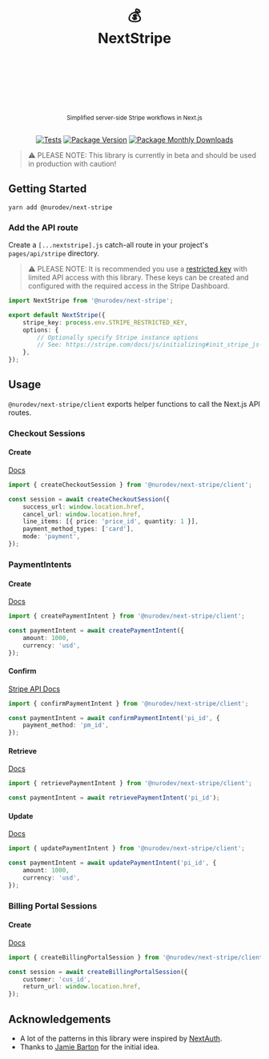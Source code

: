 <div align="center">
  <h1>
    <br/>
    <br/>
    💰
    <br />
    NextStripe
    <br />
    <br />
    <br />
    <br />
  </h1>
  <sup>
    <br />
    Simplified server-side Stripe workflows in Next.js</em>
    <br />
    <br />
  </sup>
  
  [![Tests](https://img.shields.io/github/workflow/status/nurodev/next-stripe/CI?label=%20&logo=github&logoColor=white&style=for-the-badge)](https://github.com/nurodev/next-stripe)
  [![Package Version](https://img.shields.io/npm/v/%2540nurodev/next-stripe?label=%20&style=for-the-badge)](https://www.npmjs.com/package/@nurodev/next-stripe)
  [![Package Monthly Downloads](https://img.shields.io/npm/dm/@nurodev/next-stripe?label=%20&style=for-the-badge)](https://www.npmjs.com/package/@nurodev/next-stripe)
  
</div>

> ⚠️ PLEASE NOTE: This library is currently in beta and should be used in production with caution!

## Getting Started

```
yarn add @nurodev/next-stripe
```

### Add the API route

Create a `[...nextstripe].js` catch-all route in your project's `pages/api/stripe` directory.

> ⚠️ PLEASE NOTE: It is recommended you use a [restricted key](https://stripe.com/docs/keys#limit-access) with limited API access with this library. These keys can be created and configured with the required access in the Stripe Dashboard.

```ts
import NextStripe from '@nurodev/next-stripe';

export default NextStripe({
	stripe_key: process.env.STRIPE_RESTRICTED_KEY,
	options: {
		// Optionally specify Stripe instance options
		// See: https://stripe.com/docs/js/initializing#init_stripe_js-options
	},
});
```

## Usage

`@nurodev/next-stripe/client` exports helper functions to call the Next.js API routes.

### Checkout Sessions

#### Create

[Docs](https://stripe.com/docs/api/checkout/sessions/create)

```ts
import { createCheckoutSession } from '@nurodev/next-stripe/client';

const session = await createCheckoutSession({
	success_url: window.location.href,
	cancel_url: window.location.href,
	line_items: [{ price: 'price_id', quantity: 1 }],
	payment_method_types: ['card'],
	mode: 'payment',
});
```

### PaymentIntents

#### Create

[Docs](https://stripe.com/docs/api/payment_intents/create)

```ts
import { createPaymentIntent } from '@nurodev/next-stripe/client';

const paymentIntent = await createPaymentIntent({
	amount: 1000,
	currency: 'usd',
});
```

#### Confirm

[Stripe API Docs](https://stripe.com/docs/api/payment_intents/confirm)

```ts
import { confirmPaymentIntent } from '@nurodev/next-stripe/client';

const paymentIntent = await confirmPaymentIntent('pi_id', {
	payment_method: 'pm_id',
});
```

#### Retrieve

[Docs](https://stripe.com/docs/api/payment_intents/retrieve)

```ts
import { retrievePaymentIntent } from '@nurodev/next-stripe/client';

const paymentIntent = await retrievePaymentIntent('pi_id');
```

#### Update

[Docs](https://stripe.com/docs/api/payment_intents/update)

```ts
import { updatePaymentIntent } from '@nurodev/next-stripe/client';

const paymentIntent = await updatePaymentIntent('pi_id', {
	amount: 1000,
	currency: 'usd',
});
```

### Billing Portal Sessions

#### Create

[Docs](https://stripe.com/docs/api/customer_portal/create)

```ts
import { createBillingPortalSession } from '@nurodev/next-stripe/client';

const session = await createBillingPortalSession({
	customer: 'cus_id',
	return_url: window.location.href,
});
```

## Acknowledgements

-   A lot of the patterns in this library were inspired by [NextAuth](https://github.com/nextauthjs/next-auth).
-   Thanks to [Jamie Barton](https://github.com/notrab/next-stripe) for the initial idea.

